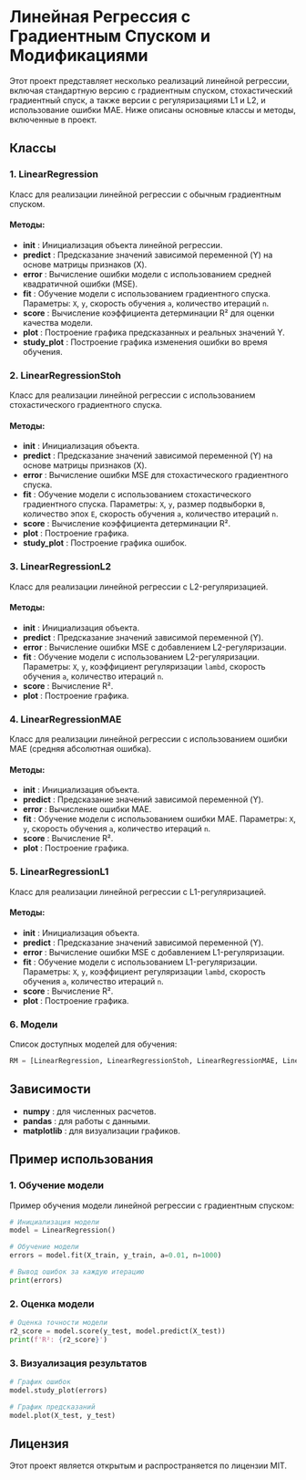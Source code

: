 # Линейная Регрессия с Градиентным Спуском и Модификациями

Этот проект представляет несколько реализаций линейной регрессии, включая стандартную версию с градиентным спуском, стохастический градиентный спуск, а также версии с регуляризациями L1 и L2, и использование ошибки MAE. Ниже описаны основные классы и методы, включенные в проект.

## Классы

### 1. **LinearRegression**

Класс для реализации линейной регрессии с обычным градиентным спуском.

#### Методы:

* ****init**** : Инициализация объекта линейной регрессии.
* **predict** : Предсказание значений зависимой переменной (Y) на основе матрицы признаков (X).
* **error** : Вычисление ошибки модели с использованием средней квадратичной ошибки (MSE).
* **fit** : Обучение модели с использованием градиентного спуска. Параметры: `X`, `y`, скорость обучения `a`, количество итераций `n`.
* **score** : Вычисление коэффициента детерминации R² для оценки качества модели.
* **plot** : Построение графика предсказанных и реальных значений Y.
* **study_plot** : Построение графика изменения ошибки во время обучения.

### 2. **LinearRegressionStoh**

Класс для реализации линейной регрессии с использованием стохастического градиентного спуска.

#### Методы:

* ****init**** : Инициализация объекта.
* **predict** : Предсказание значений зависимой переменной (Y) на основе матрицы признаков (X).
* **error** : Вычисление ошибки MSE для стохастического градиентного спуска.
* **fit** : Обучение модели с использованием стохастического градиентного спуска. Параметры: `X`, `y`, размер подвыборки `B`, количество эпох `E`, скорость обучения `a`, количество итераций `n`.
* **score** : Вычисление коэффициента детерминации R².
* **plot** : Построение графика.
* **study_plot** : Построение графика ошибок.

### 3. **LinearRegressionL2**

Класс для реализации линейной регрессии с L2-регуляризацией.

#### Методы:

* ****init**** : Инициализация объекта.
* **predict** : Предсказание значений зависимой переменной (Y).
* **error** : Вычисление ошибки MSE с добавлением L2-регуляризации.
* **fit** : Обучение модели с использованием L2-регуляризации. Параметры: `X`, `y`, коэффициент регуляризации `lambd`, скорость обучения `a`, количество итераций `n`.
* **score** : Вычисление R².
* **plot** : Построение графика.

### 4. **LinearRegressionMAE**

Класс для реализации линейной регрессии с использованием ошибки MAE (средняя абсолютная ошибка).

#### Методы:

* ****init**** : Инициализация объекта.
* **predict** : Предсказание значений зависимой переменной (Y).
* **error** : Вычисление ошибки MAE.
* **fit** : Обучение модели с использованием ошибки MAE. Параметры: `X`, `y`, скорость обучения `a`, количество итераций `n`.
* **score** : Вычисление R².
* **plot** : Построение графика.

### 5. **LinearRegressionL1**

Класс для реализации линейной регрессии с L1-регуляризацией.

#### Методы:

* ****init**** : Инициализация объекта.
* **predict** : Предсказание значений зависимой переменной (Y).
* **error** : Вычисление ошибки MSE с добавлением L1-регуляризации.
* **fit** : Обучение модели с использованием L1-регуляризации. Параметры: `X`, `y`, коэффициент регуляризации `lambd`, скорость обучения `a`, количество итераций `n`.
* **score** : Вычисление R².
* **plot** : Построение графика.

### 6. **Модели**

Список доступных моделей для обучения:

```python
RM = [LinearRegression, LinearRegressionStoh, LinearRegressionMAE, LinearRegressionL1, LinearRegressionL2]
```

## Зависимости

* **numpy** : для численных расчетов.
* **pandas** : для работы с данными.
* **matplotlib** : для визуализации графиков.

## Пример использования

### 1. Обучение модели

Пример обучения модели линейной регрессии с градиентным спуском:

```python
# Инициализация модели
model = LinearRegression()

# Обучение модели
errors = model.fit(X_train, y_train, a=0.01, n=1000)

# Вывод ошибок за каждую итерацию
print(errors)
```

### 2. Оценка модели

```python
# Оценка точности модели
r2_score = model.score(y_test, model.predict(X_test))
print(f'R²: {r2_score}')
```

### 3. Визуализация результатов

```python
# График ошибок
model.study_plot(errors)

# График предсказаний
model.plot(X_test, y_test)
```

## Лицензия

Этот проект является открытым и распространяется по лицензии MIT.
